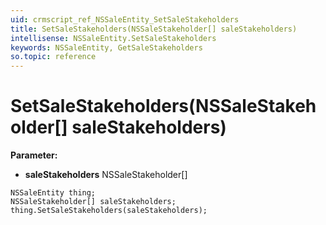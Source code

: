 ```yaml
---
uid: crmscript_ref_NSSaleEntity_SetSaleStakeholders
title: SetSaleStakeholders(NSSaleStakeholder[] saleStakeholders)
intellisense: NSSaleEntity.SetSaleStakeholders
keywords: NSSaleEntity, GetSaleStakeholders
so.topic: reference
---
```


# SetSaleStakeholders(NSSaleStakeholder[] saleStakeholders)

**Parameter:** 
* **saleStakeholders** NSSaleStakeholder[]

```crmscript
NSSaleEntity thing;
NSSaleStakeholder[] saleStakeholders;
thing.SetSaleStakeholders(saleStakeholders);
```

